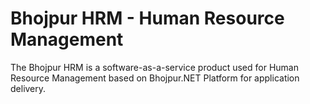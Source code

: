 # Bhojpur HRM - Human Resource Management

The Bhojpur HRM is a software-as-a-service product used for Human Resource Management based on Bhojpur.NET Platform for application delivery.
